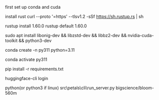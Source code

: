 
first set up conda and cuda

install rust curl --proto '=https' --tlsv1.2 -sSf https://sh.rustup.rs | sh

rustup install 1.60.0
rustup default 1.60.0

sudo apt install libonig-dev && libzstd-dev && libbz2-dev && nvidia-cuda-toolkit && python3-dev

conda create -n py311 python=3.11

conda activate py311

pip install -r requirements.txt


huggingface-cli login

python(or python3 if linux) src\petals\cli\run_server.py bigscience/bloom-560m
